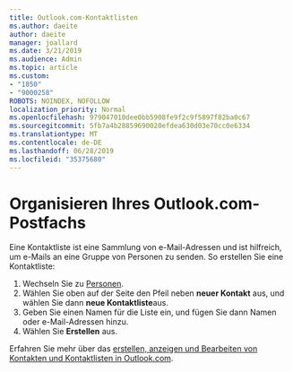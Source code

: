 ```yaml
---
title: Outlook.com-Kontaktlisten
ms.author: daeite
author: daeite
manager: joallard
ms.date: 3/21/2019
ms.audience: Admin
ms.topic: article
ms.custom:
- "1850"
- "9000258"
ROBOTS: NOINDEX, NOFOLLOW
localization_priority: Normal
ms.openlocfilehash: 979047010dee0bb5908fe9f2c9f5897f82ba0c67
ms.sourcegitcommit: 5fb7a4b28859690020efdea630d03e70cc0e6334
ms.translationtype: MT
ms.contentlocale: de-DE
ms.lasthandoff: 06/28/2019
ms.locfileid: "35375680"
---
```

# <a name="organizing-your-outlookcom-mailbox"></a>Organisieren Ihres Outlook.com-Postfachs

Eine Kontaktliste ist eine Sammlung von e-Mail-Adressen und ist hilfreich, um e-Mails an eine Gruppe von Personen zu senden. So erstellen Sie eine Kontaktliste:

1. Wechseln Sie zu [Personen](https://outlook.live.com/people/).
1. Wählen Sie oben auf der Seite den Pfeil neben **neuer Kontakt** aus, und wählen Sie dann **neue Kontaktliste**aus.
1. Geben Sie einen Namen für die Liste ein, und fügen Sie dann Namen oder e-Mail-Adressen hinzu.
1. Wählen Sie **Erstellen** aus.

Erfahren Sie mehr über das [erstellen, anzeigen und Bearbeiten von Kontakten und Kontaktlisten in Outlook.com](https://support.office.com/article/5b909158-036e-4820-92f7-2a27f57b9f01).